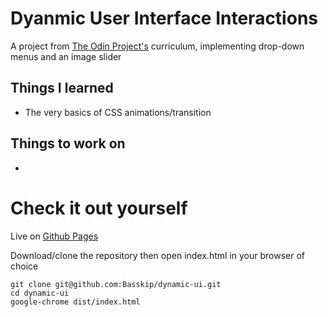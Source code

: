 # Dyanmic User Interface Interactions

A project from [The Odin Project's](https://www.theodinproject.com/courses/javascript/lessons/dynamic-user-interface-interactions) curriculum, implementing drop-down menus and an image slider

## Things I learned
* The very basics of CSS animations/transition

## Things to work on
* 

# Check it out yourself

Live on [Github Pages](http://basskip.com/dynamic-ui)

Download/clone the repository then open index.html in your browser of choice

```
git clone git@github.com:Basskip/dynamic-ui.git
cd dynamic-ui
google-chrome dist/index.html
```
